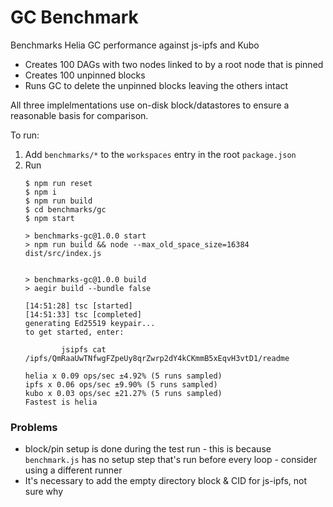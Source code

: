 # GC Benchmark

Benchmarks Helia GC performance against js-ipfs and Kubo

- Creates 100 DAGs with two nodes linked to by a root node that is pinned
- Creates 100 unpinned blocks
- Runs GC to delete the unpinned blocks leaving the others intact

All three implelmentations use on-disk block/datastores to ensure a reasonable basis for comparison.

To run:

1. Add `benchmarks/*` to the `workspaces` entry in the root `package.json`
2. Run
    ```console
    $ npm run reset
    $ npm i
    $ npm run build
    $ cd benchmarks/gc
    $ npm start

    > benchmarks-gc@1.0.0 start
    > npm run build && node --max_old_space_size=16384 dist/src/index.js


    > benchmarks-gc@1.0.0 build
    > aegir build --bundle false

    [14:51:28] tsc [started]
    [14:51:33] tsc [completed]
    generating Ed25519 keypair...
    to get started, enter:

            jsipfs cat /ipfs/QmRaaUwTNfwgFZpeUy8qrZwrp2dY4kCKmmB5xEqvH3vtD1/readme

    helia x 0.09 ops/sec ±4.92% (5 runs sampled)
    ipfs x 0.06 ops/sec ±9.90% (5 runs sampled)
    kubo x 0.03 ops/sec ±21.27% (5 runs sampled)
    Fastest is helia
    ```

### Problems

- block/pin setup is done during the test run - this is because `benchmark.js` has no setup step that's run before every loop - consider using a different runner
- It's necessary to add the empty directory block & CID for js-ipfs, not sure why
